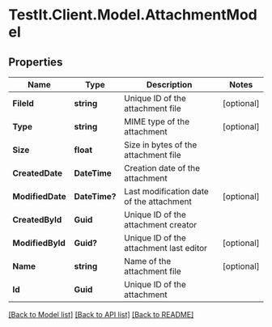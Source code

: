 # TestIt.Client.Model.AttachmentModel

## Properties

Name | Type | Description | Notes
------------ | ------------- | ------------- | -------------
**FileId** | **string** | Unique ID of the attachment file | [optional] 
**Type** | **string** | MIME type of the attachment | [optional] 
**Size** | **float** | Size in bytes of the attachment file | 
**CreatedDate** | **DateTime** | Creation date of the attachment | 
**ModifiedDate** | **DateTime?** | Last modification date of the attachment | [optional] 
**CreatedById** | **Guid** | Unique ID of the attachment creator | 
**ModifiedById** | **Guid?** | Unique ID of the attachment last editor | [optional] 
**Name** | **string** | Name of the attachment file | [optional] 
**Id** | **Guid** | Unique ID of the attachment | 

[[Back to Model list]](../README.md#documentation-for-models) [[Back to API list]](../README.md#documentation-for-api-endpoints) [[Back to README]](../README.md)

